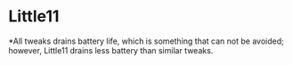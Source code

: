 # Little11

 

*All tweaks drains battery life, which is something that can not be avoided; however, Little11 drains less battery than similar tweaks.
